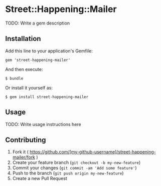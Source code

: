 # Street::Happening::Mailer

TODO: Write a gem description

## Installation

Add this line to your application's Gemfile:

    gem 'street-happening-mailer'

And then execute:

    $ bundle

Or install it yourself as:

    $ gem install street-happening-mailer

## Usage

TODO: Write usage instructions here

## Contributing

1. Fork it ( https://github.com/[my-github-username]/street-happening-mailer/fork )
2. Create your feature branch (`git checkout -b my-new-feature`)
3. Commit your changes (`git commit -am 'Add some feature'`)
4. Push to the branch (`git push origin my-new-feature`)
5. Create a new Pull Request
